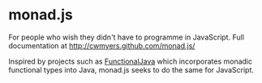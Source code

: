 # monad.js

For people who wish they didn't have to programme in JavaScript. Full documentation at http://cwmyers.github.com/monad.js/

Inspired by projects such as [FunctionalJava][functionalJava] which incorporates monadic functional types into Java, monad.js
seeks to do the same for JavaScript.

[functionalJava]:http://functionaljava.org
